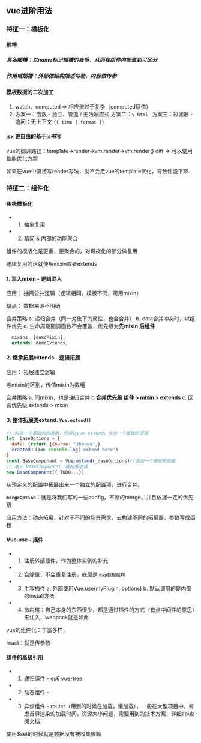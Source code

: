 ## vue进阶用法
### 特征一：模板化
#### 插槽
##### 具名插槽：以name标识插槽的身份，从而在组件内部做到可区分
##### 作用域插槽：外部做结构描述勾勒，内部做传参

#### 模板数据的二次加工
1. watch、computed => 相应流过于复杂（computed赋值）
2. 方案一：函数 - 独立、管道 / 无法响应式
   方案二：`v-html `
   方案三：过滤器 - 追问：无上下文 `{{ time | format }}`

#### jsx 更自由的基于js书写
vue的编译路径：template->render->vm.render->vm.render() diff => 可以使用性能优化方案

如果在vue中直接写render写法，就不会走vue的template优化，导致性能下降.

### 特征二：组件化
#### 传统模板化
* 1. 抽象复用
* 2. 精简 & 内部的功能聚合

组件的模版化是更重，更聚合的，对可视化的部分做复用

逻辑复用的话就使用mixin或者extends

#### 1. 混入mixin - 逻辑混入
应用： 抽离公共逻辑（逻辑相同，模板不同，可用mixin）

缺点： 数据来源不明确 

合并策略
a. 递归合并（同一对象下的属性，也会合并）
b. data合并冲突时，以组件优先
c. 生命周期回调函数不会覆盖，优先级为**先mixin 后组件**

```js
  mixins: [demoMixin],
  extends: demoExtends,
```

#### 2. 继承拓展extends - 逻辑拓展
应用： 拓展独立逻辑

与mixin的区别，传值mixin为数组

合并策略
a. 同mixin，也是递归合并
b.**合并优先级 组件 > mixin > extends**
c. 回调优先级 extends > mixin

#### 3. 整体拓展类extend.    `Vue.extend(）`

```js
// 构造一个基础的构造器，然后让vue.extend，作为一个基础的逻辑
let _baseOptions = {
  data: {return {course: 'zhaowa',}
  created：()=> console.log('extend base')
}
const BaseComponent = Vue.extend(_baseOptions)//返回一个基础构造器
// 基于_BaseComponent，再拓展逻辑
new BaseComponent({ TODO...})
```

从预定义的配置中拓展出来一个独立的配置项，进行合并。

**`mergeOption`**：就是将我们写的一些config，不断的merge，并且依据一定的优先级

应用方法：动态拓展，针对于不同的场景需求，去构建不同的拓展器，参数写成函数

#### Vue.use - 插件
* 1. 注册外部插件，作为整体实例的补充
* 2. 会除重，不会重复注册，底层是 `map数据结构`
* 3. 手写插件
      a. 外部使用Vue.use(myPlugin, options)
      b. 默认调用的是内部的install方法
* 4. 微内核：自己本身的东西很少，都是通过插件的方式（有点中间件的意思）来注入，webpack就是如此

vue的组件化：丰富多样，

react：就是传参数

#### 组件的高级引用
* 1. 递归组件 - es6 vue-tree
* 2. 动态组件 - <component :is='name'/>
* 3. 异步组件 - router（用到的时候在加载，懒加载），一般在大型项目中，考虑首屏渲染的加载时间，资源大小问题，需要用到的技术方案，详细api查阅文档

使用$set的时候就是数据没有被收集依赖 
